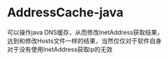 # AddressCache-java  
可以操作java DNS缓存，从而修改InetAddress获取结果，  
达到和修改Hosts文件一样的结果，当然仅仅对于软件自身  
对于没有使用InetAddress获取ip的无效
